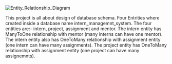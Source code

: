 ![Entity_Relationship_Diagram](.images/ERD.jpg)

This project is all about design of database schema. Four Entrities where created inside a database name intern_managemnt_system.
The four entities are:- intern, project, assignment and mentor.
The intern entity has ManyToOne relationship with mentor (many interns can have one mentor). The intern entity also has OneToMany relationship with assignment entity (one intern can have many assignments).
The project entity has OneToMany relationship with assignment entity (one project can have many assignemnts).
